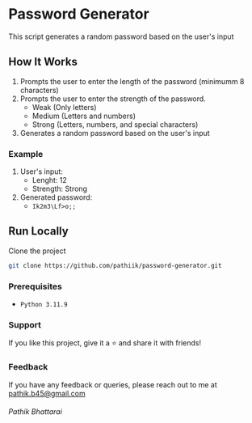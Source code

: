 # Password Generator
This script generates a random password based on the user's input 

## How It Works
1. Prompts the user to enter the length of the password (minimumm 8 characters)
2. Prompts the user to enter the strength of the password.
    - Weak (Only letters)
    - Medium (Letters and numbers)
    - Strong (Letters, numbers, and special characters)
3. Generates a random password based on the user's input

### Example
1. User's input:
    - Lenght: 12
    - Strength: Strong
2. Generated password:
    - `Ik2m3\Lf>o;;`

## Run Locally
Clone the project
```bash
git clone https://github.com/pathiik/password-generator.git
```
### Prerequisites
- `Python 3.11.9`

### Support
If you like this project, give it a ⭐ and share it with friends!

### Feedback
If you have any feedback or queries, please reach out to me at pathik.b45@gmail.com

###### Pathik Bhattarai